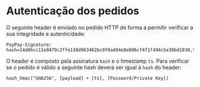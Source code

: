 # Autenticação dos pedidos

O seguinte header é enviado no pedido HTTP de forma a permitir verificar a sua integridade e autenticidade:

```
PayPay-Signature: hash=14d06cc11e0479c2ffe138d963462bc0f0ad94e8e006cf4f1f494c5e30bd1830,ts=1615826436
```

O header é composto pela assinatura `hash` e o timestamp `ts`. Para verificar se o pedido é válido a seguinte hash deverá ser igual à `hash` do header:

```
hash_hmac("SHA256", [payload] + [ts], [Password/Private Key])
```
